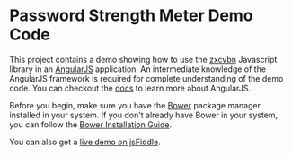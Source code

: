 # Password Strength Meter Demo Code
This project contains a demo showing how to use the [zxcvbn][zxcvbn] Javascript library in an [AngularJS][angularjs] application. An intermediate knowledge of the AngularJS framework is required for complete understanding of the demo code. You can checkout the [docs][angular-docs] to learn more about AngularJS.

Before you begin, make sure you have the [Bower][bower] package manager installed in your system. If you don't already have Bower in your system, you can follow the [Bower Installation Guide][bower-install].

You can also get a [live demo on jsFiddle][jsfiddle-demo].


[angular-docs]: https://docs.angularjs.org/guide
[angularjs]: https://angularjs.org/
[bower]: https://bower.io/
[bower-install]: https://bower.io/#install-bower
[jsfiddle-demo]: https://jsfiddle.net/vxjef11j/208/
[zxcvbn]: https://github.com/dropbox/zxcvbn
